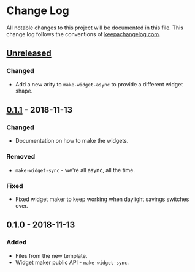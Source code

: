 # Change Log
All notable changes to this project will be documented in this file. This change log follows the conventions of [keepachangelog.com](http://keepachangelog.com/).

## [Unreleased]
### Changed
- Add a new arity to `make-widget-async` to provide a different widget shape.

## [0.1.1] - 2018-11-13
### Changed
- Documentation on how to make the widgets.

### Removed
- `make-widget-sync` - we're all async, all the time.

### Fixed
- Fixed widget maker to keep working when daylight savings switches over.

## 0.1.0 - 2018-11-13
### Added
- Files from the new template.
- Widget maker public API - `make-widget-sync`.

[Unreleased]: https://github.com/your-name/lighthouse/compare/0.1.1...HEAD
[0.1.1]: https://github.com/your-name/lighthouse/compare/0.1.0...0.1.1
